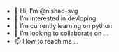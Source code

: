 - 👋 Hi, I’m @nishad-svg
- 👀 I’m interested in devloping 
- 🌱 I’m currently learning on python 
- 💞️ I’m looking to collaborate on ...
- 📫 How to reach me ...

<!---
nishad-svg/nishad-svg is a ✨ special ✨ repository because its `README.md` (this file) appears on your GitHub profile.
You can click the Preview link to take a look at your changes.
--->
